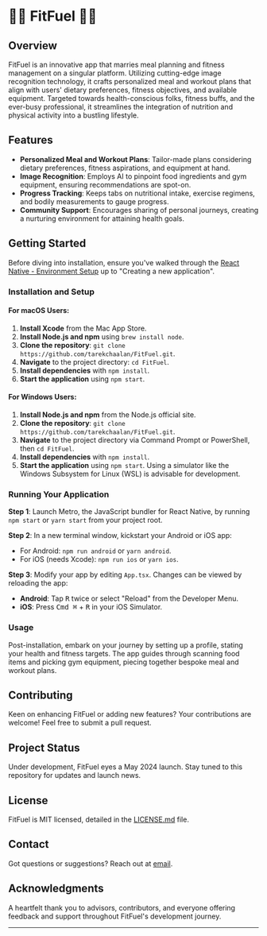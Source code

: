 # 🏋🏽 FitFuel 🏋🏽

## Overview

FitFuel is an innovative app that marries meal planning and fitness management on a singular platform. Utilizing cutting-edge image recognition technology, it crafts personalized meal and workout plans that align with users' dietary preferences, fitness objectives, and available equipment. Targeted towards health-conscious folks, fitness buffs, and the ever-busy professional, it streamlines the integration of nutrition and physical activity into a bustling lifestyle.

## Features

- **Personalized Meal and Workout Plans**: Tailor-made plans considering dietary preferences, fitness aspirations, and equipment at hand.
- **Image Recognition**: Employs AI to pinpoint food ingredients and gym equipment, ensuring recommendations are spot-on.
- **Progress Tracking**: Keeps tabs on nutritional intake, exercise regimens, and bodily measurements to gauge progress.
- **Community Support**: Encourages sharing of personal journeys, creating a nurturing environment for attaining health goals.

## Getting Started

Before diving into installation, ensure you've walked through the [React Native - Environment Setup](https://reactnative.dev/docs/environment-setup) up to "Creating a new application".

### Installation and Setup

#### For macOS Users:

1. **Install Xcode** from the Mac App Store.
2. **Install Node.js and npm** using `brew install node`.
3. **Clone the repository**: `git clone https://github.com/tarekchaalan/FitFuel.git`.
4. **Navigate** to the project directory: `cd FitFuel`.
5. **Install dependencies** with `npm install`.
6. **Start the application** using `npm start`.

#### For Windows Users:

1. **Install Node.js and npm** from the Node.js official site.
2. **Clone the repository**: `git clone https://github.com/tarekchaalan/FitFuel.git`.
3. **Navigate** to the project directory via Command Prompt or PowerShell, then `cd FitFuel`.
4. **Install dependencies** with `npm install`.
5. **Start the application** using `npm start`. Using a simulator like the Windows Subsystem for Linux (WSL) is advisable for development.

### Running Your Application

**Step 1**: Launch Metro, the JavaScript bundler for React Native, by running `npm start` or `yarn start` from your project root.

**Step 2**: In a new terminal window, kickstart your Android or iOS app:

- For Android: `npm run android` or `yarn android`.
- For iOS (needs Xcode): `npm run ios` or `yarn ios`.

**Step 3**: Modify your app by editing `App.tsx`. Changes can be viewed by reloading the app:

- **Android**: Tap <kbd>R</kbd> twice or select "Reload" from the Developer Menu.
- **iOS**: Press <kbd>Cmd ⌘</kbd> + <kbd>R</kbd> in your iOS Simulator.

### Usage

Post-installation, embark on your journey by setting up a profile, stating your health and fitness targets. The app guides through scanning food items and picking gym equipment, piecing together bespoke meal and workout plans.

## Contributing

Keen on enhancing FitFuel or adding new features? Your contributions are welcome! Feel free to submit a pull request.

## Project Status

Under development, FitFuel eyes a May 2024 launch. Stay tuned to this repository for updates and launch news.

## License

FitFuel is MIT licensed, detailed in the [LICENSE.md](https://github.com/tarekchaalan/FitFuel/blob/main/LICENSE.md) file.

## Contact

Got questions or suggestions? Reach out at [email](mailto:tchaalan23@csu.fullerton.edu).

## Acknowledgments

A heartfelt thank you to advisors, contributors, and everyone offering feedback and support throughout FitFuel's development journey.

---
